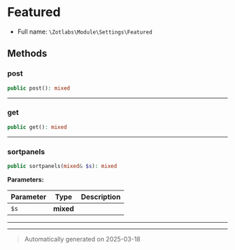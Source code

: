 
# Featured





* Full name: `\Zotlabs\Module\Settings\Featured`




## Methods


### post



```php
public post(): mixed
```












***

### get



```php
public get(): mixed
```












***

### sortpanels



```php
public sortpanels(mixed& $s): mixed
```








**Parameters:**

| Parameter | Type | Description |
|-----------|------|-------------|
| `$s` | **mixed** |  |





***


***
> Automatically generated on 2025-03-18
